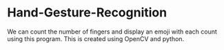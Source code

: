 # Hand-Gesture-Recognition
We can count the number of fingers and display an emoji with each count using this program. This is created using OpenCV and python.
